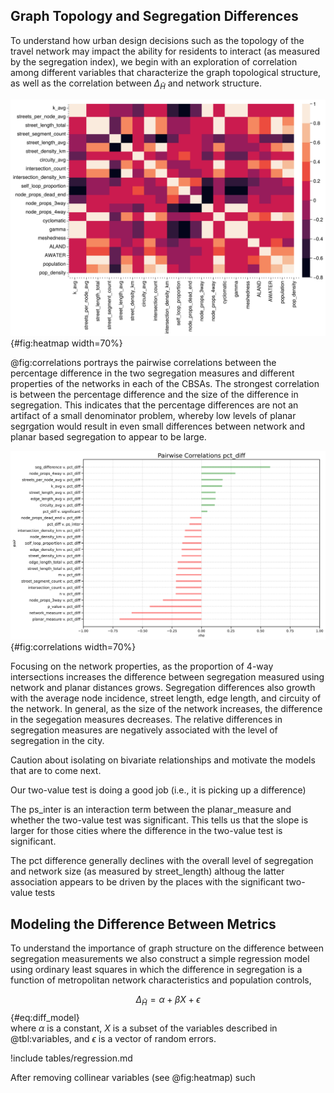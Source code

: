 
## Graph Topology and Segregation Differences

To understand how urban design decisions such as the topology of the travel network may impact the
ability for residents to interact (as measured by the segregation index), we begin with an
exploration of correlation among different variables that characterize the graph topological
structure, as well as the correlation between $\Delta_{\tilde{H}}$ and network structure.


![Correlation Heatmap of Network Metrics](figures/corr_heatmap.png){#fig:heatmap width=70%}

@fig:correlations portrays the pairwise correlations between the
percentage difference in the two segregation measures and different
properties of the networks in each of the CBSAs.  The strongest
correlation is between the percentage difference and the size of the
difference in segregation. This indicates that the percentage
differences are not an artifact of a small denominator problem,
whereby low levels of planar segrgation would result in even small
differences between network and planar based segregation to appear to
be large.

![Correlates of Differences of Segregation Measures](figures/correlations.png){#fig:correlations width=70%}

Focusing on the network properties, as the proportion of 4-way
intersections increases the difference between segregation measured
using network and planar distances grows.  Segregation
differences also growth with the average node incidence, street
length, edge length, and circuity of the network.
In general, as the size of the network increases, the difference in
the segegation measures decreases.  The relative differences in
segregation measures are negatively associated with the level of
segregation in the city.


<!-- I can drop some of the measures such as p-value, but for the ones
to keep, i'm unclear what all the properties are. Maybe these should
be defined above in the methods section and then I can refer to them
here in the narrative -->


Caution about isolating on bivariate relationships and motivate the models that are to come next.




Our two-value test is doing a good job (i.e., it is picking up a difference)

The ps_inter is an interaction term between the planar_measure and whether the two-value test was significant. This tells us that the slope is larger for those cities where the difference in the two-value test is significant.

The pct difference generally declines with the overall level of segregation and network size (as measured by street_length) althoug the latter association appears to be driven by the places with the significant two-value tests

## Modeling the Difference Between Metrics

To understand the importance of graph structure on the difference between segregation measurements
we also construct a simple regression model using ordinary least squares in which the difference in
segregation is a function of metropolitan network characteristics and population controls,

$$
\Delta_{\tilde{H}} = \alpha + \beta X + \epsilon
$${#eq:diff_model}\
where $\alpha$ is a constant, $X$ is a subset of the variables described in @tbl:variables, and
$\epsilon$ is a vector of random errors. 

<!-- the only change between input is the distance metric, so associations could have a causal interpretation? is that worth it? -->

<!-- this table is ugly. It might be worth doing this in R instead -->
!include tables/regression.md

After removing collinear variables (see @fig:heatmap) such 